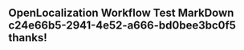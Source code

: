<properties
ms.topic="hero-topic"
ms.test1="hero-topic"
ms.test2="test"/>

## OpenLocalization Workflow Test MarkDown c24e66b5-2941-4e52-a666-bd0bee3bc0f5 thanks!
